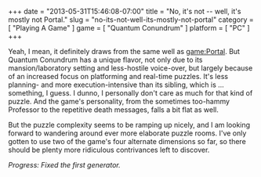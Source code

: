 +++
date = "2013-05-31T15:46:08-07:00"
title = "No, it's not -- well, it's mostly not Portal."
slug = "no-its-not-well-its-mostly-not-portal"
category = [ "Playing A Game" ]
game = [ "Quantum Conundrum" ]
platform = [ "PC" ]
+++

Yeah, I mean, it definitely draws from the same well as <game:Portal>.  But Quantum Conundrum has a unique flavor, not only due to its mansion/laboratory setting and less-hostile voice-over, but largely because of an increased focus on platforming and real-time puzzles.  It's less planning- and more execution-intensive than its sibling, which is ... something, I guess.  I dunno, I personally don't care as much for that kind of puzzle.  And the game's personality, from the sometimes too-hammy Professor to the repetitive death messages, falls a bit flat as well.

But the puzzle complexity seems to be ramping up nicely, and I am looking forward to wandering around ever more elaborate puzzle rooms.  I've only gotten to use two of the game's four alternate dimensions so far, so there should be plenty more ridiculous contrivances left to discover.

<i>Progress: Fixed the first generator.</i>